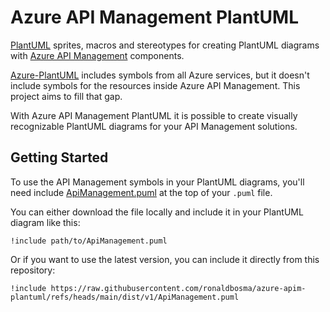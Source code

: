 # Azure API Management PlantUML

[PlantUML](https://plantuml.com/) sprites, macros and stereotypes for creating PlantUML diagrams with [Azure API Management](https://azure.microsoft.com/products/api-management) components.

[Azure-PlantUML](https://github.com/plantuml-stdlib/Azure-PlantUML) includes symbols from all Azure services, but it doesn't include symbols for the resources inside Azure API Management. This project aims to fill that gap.

With Azure API Management PlantUML it is possible to create visually recognizable PlantUML diagrams for your API Management solutions.


## Getting Started

To use the API Management symbols in your PlantUML diagrams, you'll need include [ApiManagement.puml](./dist/v1/ApiManagement.puml) at the top of your `.puml` file.

You can either download the file locally and include it in your PlantUML diagram like this:

```
!include path/to/ApiManagement.puml
```

Or if you want to use the latest version, you can include it directly from this repository:

```
!include https://raw.githubusercontent.com/ronaldbosma/azure-apim-plantuml/refs/heads/main/dist/v1/ApiManagement.puml
```

